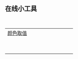 ## 在线小工具


  <table style="width:100%;" cellpadding="0" cellspacing="0" align="center">
   <tbody>
    <tr>
      <td><a href="http://likexia.gitee.io/tools/colors/" target="_blank">颜色取值</a></td>
     <td><br /></td>
     <td><br /></td>
     <td><br /></td>
     <td><br /></td>
     <td><br /></td>
     <td><br /></td>
     <td><br /></td>
     <td><br /></td>
     <td><br /></td>
    </tr>
    <tr>
     <td><br /></td>
     <td><br /></td>
     <td><br /></td>
     <td><br /></td>
     <td><br /></td>
     <td><br /></td>
     <td><br /></td>
     <td><br /></td>
     <td><br /></td>
     <td><br /></td>
    </tr>
    <tr>
     <td><br /></td>
     <td><br /></td>
     <td><br /></td>
     <td><br /></td>
     <td><br /></td>
     <td><br /></td>
     <td><br /></td>
     <td><br /></td>
     <td><br /></td>
     <td><br /></td>
    </tr>
